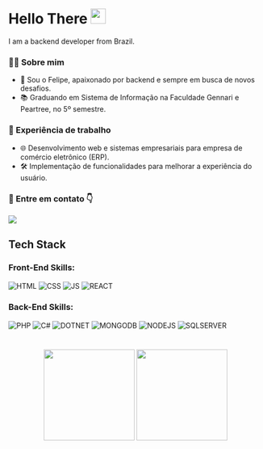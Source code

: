 # Hello There <img src="https://media.giphy.com/media/hvRJCLFzcasrR4ia7z/giphy.gif" width="30">
I am a backend developer from Brazil.

### 👨‍💻 Sobre mim
- 🚀 Sou o Felipe, apaixonado por backend e sempre em busca de novos desafios.
- 📚 Graduando em Sistema de Informação na Faculdade Gennari e Peartree, no 5º semestre.

### 🔨 Experiência de trabalho
- 🌐 Desenvolvimento web e sistemas empresariais para empresa de comércio eletrônico (ERP).
- 🛠 Implementação de funcionalidades para melhorar a experiência do usuário.

### 🔗 Entre em contato 👇
<div> 
  <a href="https://www.linkedin.com/in/felipescola/" target="_blank" ><img src="https://img.shields.io/badge/-LinkedIn-%230077B5?style=for-the-badge&logo=linkedin&logoColor=white" ></a> 
</div>

## Tech Stack
### Front-End Skills:
<div>
<img align="center" alt="HTML" src="https://img.shields.io/badge/HTML5-E34F26?style=for-the-badge&logo=html5&logoColor=white">
<img align="center" alt="CSS" src="https://img.shields.io/badge/CSS3-1572B6?style=for-the-badge&logo=css3&logoColor=white">
<img align="center" alt="JS" src="https://img.shields.io/badge/JavaScript-F7DF1E?style=for-the-badge&logo=javascript&logoColor=black">
<img align="center" alt="REACT" src="https://img.shields.io/badge/React-20232A?style=for-the-badge&logo=react&logoColor=61DAFB">
</div>

### Back-End Skills:
<div>
  <img align="center" alt="PHP" src="https://img.shields.io/badge/PHP-777BB4?style=for-the-badge&logo=php&logoColor=white">
  <img align="center" alt="C#" src="https://img.shields.io/badge/C%23-239120?style=for-the-badge&logo=c-sharp&logoColor=white">
  <img align="center" alt="DOTNET" src="https://img.shields.io/badge/.NET-5C2D91?style=for-the-badge&logo=.net&logoColor=white">
  <img align="center" alt="MONGODB" src="https://img.shields.io/badge/MongoDB-%234ea94b.svg?style=for-the-badge&logo=mongodb&logoColor=white">
  <img align="center" alt="NODEJS" src="https://img.shields.io/badge/Node.js-43853D?style=for-the-badge&logo=node.js&logoColor=white">
  <img align="center" alt="SQLSERVER" src="https://img.shields.io/badge/Microsoft%20SQL%20Server-CC2927?style=for-the-badge&logo=microsoft%20sql%20server&logoColor=white">
  
</div>

#

<div align="center">
  <img height="180em" src="https://github-readme-stats.vercel.app/api?username=felipinhoscola&theme=dracula&show_icons=true"/>
  <img height="180em" src="https://github-readme-stats.vercel.app/api/top-langs/?username=felipinhoscola&layout=compact&langs_count=7&theme=dracula"/>
</div>
